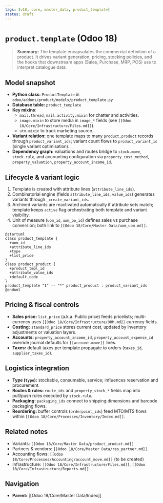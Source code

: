 ```yaml
---
tags: [v18, core, master_data, product_template]
status: draft
---
```

# `product.template` (Odoo 18)

> **Summary:** The template encapsulates the commercial definition of a product. It drives variant generation, pricing, stocking policies, and the hooks that downstream apps (Sales, Purchase, MRP, POS) use to interpret catalogue data.

## Model snapshot
- **Python class:** `ProductTemplate` in `odoo/addons/product/models/product_template.py`
- **Database table:** `product_template`
- **Key mixins:**
  - `mail.thread`, `mail.activity.mixin` for chatter and activities.
  - `image.mixin` to store media in `image_*` fields (see `[[Odoo 18/Core/Infrastructure/Files.md]]`).
  - `utm.mixin` to track marketing source.
- **Variant relation:** one template maps to many `product.product` records through `product_variant_ids`; variant count flows to `product_variant_id` (single variant optimisation).
- **Dependency graph:** valuations and routes bridge to `stock.move`, `stock.rule`, and accounting configuration via `property_cost_method`, `property_valuation`, `property_account_income_id`.

## Lifecycle & variant logic
1. Template is created with attribute lines (`attribute_line_ids`).
2. Combinatorial engine (fields `attribute_line_ids`, `value_ids`) generates variants through `_create_variant_ids`.
3. Archived variants are reactivated automatically if attribute sets match; template keeps `active` flag orchestrating both template and variant visibility.
4. Unit of measure (`uom_id`, `uom_po_id`) defines sales vs purchase conversion; both link to `[[Odoo 18/Core/Master Data/uom_uom.md]]`.

```plantuml
@startuml
class product_template {
  +uom_id
  +attribute_line_ids
  +type
  +list_price
}
class product_product {
  +product_tmpl_id
  +attribute_value_ids
  +default_code
}
product_template "1" -- "*" product_product : product_variant_ids
@enduml
```

## Pricing & fiscal controls
- **Sales price:** `list_price` (a.k.a. Public price) feeds pricelists; multi-currency uses `[[Odoo 18/Core/Infrastructure/ORM.md]]` currency fields.
- **Costing:** `standard_price` stores current cost, updated by inventory adjustments or valuation layers.
- **Accounts:** `property_account_income_id`, `property_account_expense_id` override journal defaults for `[[account.move]]` lines.
- **Taxes:** default taxes per template propagate to orders (`taxes_id`, `supplier_taxes_id`).

## Logistics integration
- **Type (`type`):** stockable, consumable, service; influences reservation and procurement.
- **Routes & rules:** `route_ids` and `property_stock_*` fields map into pull/push rules executed by `stock.rule`.
- **Packaging:** `packaging_ids` connect to shipping dimensions and barcode packaging flows.
- **Reordering:** buffer controls (`orderpoint_ids`) feed MTO/MTS flows within `[[Odoo 18/Core/Processes/Inventory/Index.md]]`.

## Related notes
- Variants: `[[Odoo 18/Core/Master Data/product_product.md]]`
- Partners & vendors: `[[Odoo 18/Core/Master Data/res_partner.md]]`
- Accounting flows: `[[Odoo 18/Core/Processes/Accounting/account_move.md]]` (to be created)
- Infrastructure: `[[Odoo 18/Core/Infrastructure/Files.md]]`, `[[Odoo 18/Core/Infrastructure/Reports.md]]`


## Navigation
- **Parent:** [[Odoo 18/Core/Master Data/Index]]
